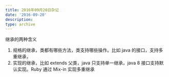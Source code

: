 ```yaml
---
title: 2016年09月20日杂记
date: '2016-09-20'
description:
type: archive
---
```


继承的两种含义

1. 规格的继承，类都有哪些方法，类支持哪些操作。比如 java 的接口，支持多重继承，
2. 实现的继承，比如 extends 父类，java 只支持单一继承，java 8 接口支持默认实现。Ruby 通过 Mix-in 实现多重继承
